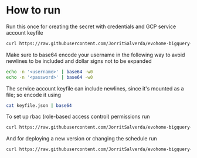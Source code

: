 

# How to run

Run this once for creating the secret with credentials and GCP service account keyfile

```bash
curl https://raw.githubusercontent.com/JorritSalverda/evohome-bigquery-exporter/master/k8s/secret.yaml | EVOHOME_USERNAME='<base64 encoded username>' EVOHOME_PASSWORD='<base64 encoded password>' GCP_SERVICE_ACCOUNT_KEYFILE='<base64 encoded service account keyfile>' envsubst \$EVOHOME_USERNAME,\$EVOHOME_PASSWORD,\$GCP_SERVICE_ACCOUNT_KEYFILE | kubectl apply -f -
```

Make sure to base64 encode your username in the following way to avoid newlines to be included and dollar signs not to be expanded

```bash
echo -n '<username>' | base64 -w0
echo -n '<password>' | base64 -w0
```

The service account keyfile can include newlines, since it's mounted as a file; so encode it using

```bash
cat keyfile.json | base64
```

To set up rbac (role-based access control) permissions run

```bash
curl https://raw.githubusercontent.com/JorritSalverda/evohome-bigquery-exporter/master/k8s/rbac.yaml | kubectl apply -f -
```

And for deploying a new version or changing the schedule run

```bash
curl https://raw.githubusercontent.com/JorritSalverda/evohome-bigquery-exporter/master/k8s/cronjob.yaml | SCHEDULE='*/1 * * * *' CONTAINER_TAG='0.1.15' envsubst \$SCHEDULE,\$CONTAINER_TAG | kubectl apply -f -
```